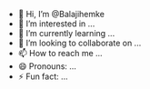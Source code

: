 - 👋 Hi, I’m @Balajihemke
- 👀 I’m interested in ...
- 🌱 I’m currently learning ...
- 💞️ I’m looking to collaborate on ...
- 📫 How to reach me ...
- 😄 Pronouns: ...
- ⚡ Fun fact: ...

<!---
Balajihemke/Balajihemke is a ✨ special ✨ repository because its `README.md` (this file) appears on your GitHub profile.
You can click the Preview link to take a look at your changes.
--->
